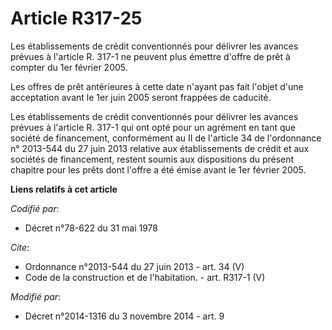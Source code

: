 # Article R317-25

Les établissements de crédit conventionnés pour délivrer les avances prévues à l'article R. 317-1 ne peuvent plus émettre
d'offre de prêt à compter du 1er février 2005. 

Les offres de prêt antérieures à cette date n'ayant pas fait l'objet d'une acceptation avant le 1er juin 2005 seront frappées
de caducité. 

Les établissements de crédit conventionnés pour délivrer les avances prévues à l'article R. 317-1 qui ont opté pour un
agrément en tant que société de financement, conformément au II de l'article 34 de l'ordonnance n° 2013-544 du 27 juin 2013
relative aux établissements de crédit et aux sociétés de financement, restent soumis aux dispositions du présent chapitre
pour les prêts dont l'offre a été émise avant le 1er février 2005.

**Liens relatifs à cet article**

_Codifié par_:

  - Décret n°78-622 du 31 mai 1978

_Cite_:

  - Ordonnance n°2013-544 du 27 juin 2013 - art. 34 (V)
  - Code de la construction et de l'habitation. - art. R317-1 (V)

_Modifié par_:

  - Décret n°2014-1316 du 3 novembre 2014 - art. 9
